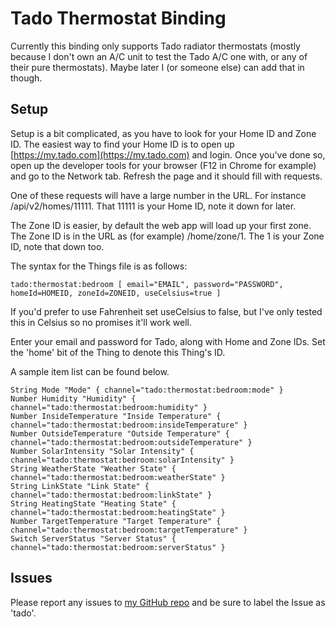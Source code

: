 # Tado Thermostat Binding
Currently this binding only supports Tado radiator thermostats (mostly because I don't own an A/C unit to test the Tado A/C one with, or any of their pure thermostats). Maybe later I (or someone else) can add that in though.

## Setup
Setup is a bit complicated, as you have to look for your Home ID and Zone ID. The easiest way to find your Home ID is to open up [https://my.tado.com](https://my.tado.com) and login. Once you've done so, open up the developer tools for your browser (F12 in Chrome for example) and go to the Network tab. Refresh the page and it should fill with requests.

One of these requests will have a large number in the URL. For instance /api/v2/homes/11111. That 11111 is your Home ID, note it down for later.

The Zone ID is easier, by default the web app will load up your first zone. The Zone ID is in the URL as (for example) /home/zone/1. The 1 is your Zone ID, note that down too.

The syntax for the Things file is as follows:

````
tado:thermostat:bedroom [ email="EMAIL", password="PASSWORD", homeId=HOMEID, zoneId=ZONEID, useCelsius=true ]
````

If you'd prefer to use Fahrenheit set useCelsius to false, but I've only tested this in Celsius so no promises it'll work well.

Enter your email and password for Tado, along with Home and Zone IDs. Set the 'home' bit of the Thing to denote this Thing's ID. 

A sample item list can be found below.

````
String Mode "Mode" { channel="tado:thermostat:bedroom:mode" }
Number Humidity "Humidity" { channel="tado:thermostat:bedroom:humidity" }
Number InsideTemperature "Inside Temperature" { channel="tado:thermostat:bedroom:insideTemperature" }
Number OutsideTemperature "Outside Temperature" { channel="tado:thermostat:bedroom:outsideTemperature" }
Number SolarIntensity "Solar Intensity" { channel="tado:thermostat:bedroom:solarIntensity" }
String WeatherState "Weather State" { channel="tado:thermostat:bedroom:weatherState" }
String LinkState "Link State" { channel="tado:thermostat:bedroom:linkState" }
String HeatingState "Heating State" { channel="tado:thermostat:bedroom:heatingState" }
Number TargetTemperature "Target Temperature" { channel="tado:thermostat:bedroom:targetTemperature" }
Switch ServerStatus "Server Status" { channel="tado:thermostat:bedroom:serverStatus" }
````

## Issues

Please report any issues to [my GitHub repo](https://github.com/mebe1012/openhab2-addons/) and be sure to label the Issue as 'tado'.

